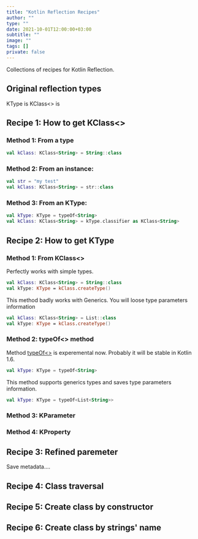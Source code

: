 ```yaml
---
title: "Kotlin Reflection Recipes"
author: ""
type: ""
date: 2021-10-01T12:00:00+03:00
subtitle: ""
image: ""
tags: []
private: false
---
```

Collections of recipes for Kotlin Reflection.
<!--more-->

## Original reflection types
KType is
KClass<> is

## Recipe 1: How to get KClass<>
### Method 1: From a type
```kotlin
val kClass: KClass<String> = String::class
```

### Method 2: From an instance:
```kotlin
val str = "my test"
val kClass: KClass<String> = str::class
```

### Method 3: From an KType:
```kotlin
val kType: KType = typeOf<String>
val kClass: KClass<String> = kType.classifier as KClass<String>
```

## Recipe 2: How to get KType
### Method 1: From KClass<>
Perfectly works with simple types.
```kotlin
val kClass: KClass<String> = String::class
val kType: KType = kClass.createType()
```

This method badly works with Generics. You will loose type parameters information
```kotlin
val kClass: KClass<String> = List::class
val kType: KType = kClass.createType()
```

### Method 2: typeOf<> method
Method [typeOf<>](https://kotlinlang.org/api/latest/jvm/stdlib/kotlin.reflect/type-of.html) is experemental now. Probably it will be stable in Kotlin 1.6.
```kotlin
val kType: KType = typeOf<String>
```
This method supports generics types and saves type parameters information.
```kotlin
val kType: KType = typeOf<List<String>>
```

### Method 3: KParameter

### Method 4: KProperty

## Recipe 3: Refined paremeter
Save metadata....

## Recipe 4: Class traversal

## Recipe 5: Create class by constructor

## Recipe 6: Create class by strings' name

